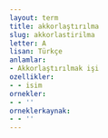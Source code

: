 ```yaml
---
layout: term
title: akkorlaştırılma
slug: akkorlastirilma
letter: A
lisan: Türkçe
anlamlar:
- Akkorlaştırılmak işi
ozellikler:
- - isim
ornekler:
- - ''
orneklerkaynak:
- - ''
---
```

